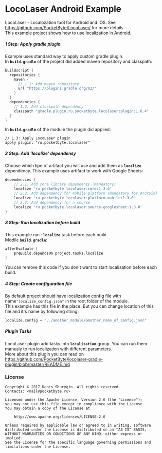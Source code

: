 # LocoLaser Android Example
LocoLaser - Localozation tool for Android and iOS. See https://github.com/PocketByte/LocoLaser/ for more details.
<br>This example project shows how to use localization in Android.

##### 1 Step: Apply gradle plugin
Example uses standard way to apply custom gradle plugin.
<br>In **`build.gradle`** of the project did added maven repository and classpath:
```gradle
buildscript {
  repositories {
    maven {
      // 1.1: Add maven repository
      url "https://plugins.gradle.org/m2/"
    }
  }
  dependencies {
    // 1.2: Add classpath dependency
    classpath "gradle.plugin.ru.pocketbyte.locolaser:plugin:1.0.4"
  }
}
```
In **`build.gradle`** of the module the plugin did applied:
```
// 1.3: Apply LocoLaser plugin
apply plugin: "ru.pocketbyte.locolaser"
```

##### 2 Step: Add 'localize' dependensy
Choose which tipe of artifact you will use and add them as **`localize`** dependency. This example uses artifact to work with Google Sheets:
```gradle
dependencies {
    // 2.1: Add core library dependency (mandatory)
    localize 'ru.pocketbyte.locolaser:core:1.3.0'
    // 2.2: Add dependency for mobile platform (mandatory for Android)
    localize 'ru.pocketbyte.locolaser:platform-mobile:1.3.0'
    // 2.3: Add dependency for a source
    localize 'ru.pocketbyte.locolaser:source-googlesheet:1.3.0'
}
```
##### 3 Step: Run localization before build
This example run **`:localize`** task before each build.
<br>Modile **`build.gradle`**:
```gradle
afterEvaluate {
    preBuild.dependsOn project.tasks.localize
}
```
You can remove this code if you don't want to start localization before each build.
##### 4 Step: Create configuration file
By default project should have localization config file with name`"localize_config.json"` in the root folder of the module.
<br>This example has this file in the place. But you can change location of this file and it's name by following string:
```gradle
localize.config = "../another_module/another_name_of_config.json"
```
##### Plugin Tasks
LocoLaser plugin add tasks into **`localization`** group. You can run them manualy to run localization with different parameters.
<br>More about this plugin you can read on https://github.com/PocketByte/locolaser-gradle-plugin/blob/master/README.md
### License
```
Copyright © 2017 Denis Shurygin. All rights reserved.
Contacts: <mail@pocketbyte.ru>

Licensed under the Apache License, Version 2.0 (the "License");
you may not use this file except in compliance with the License.
You may obtain a copy of the License at

    http://www.apache.org/licenses/LICENSE-2.0

Unless required by applicable law or agreed to in writing, software
distributed under the License is distributed on an "AS IS" BASIS,
WITHOUT WARRANTIES OR CONDITIONS OF ANY KIND, either express or implied.
See the License for the specific language governing permissions and
limitations under the License.
```